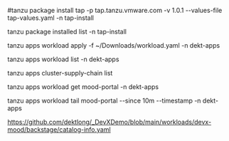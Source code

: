 #tanzu package install tap -p tap.tanzu.vmware.com -v 1.0.1  --values-file tap-values.yaml -n tap-install

tanzu package installed list -n tap-install

tanzu apps workload apply -f ~/Downloads/workload.yaml -n dekt-apps

tanzu apps workload list -n dekt-apps

tanzu apps cluster-supply-chain list

tanzu apps workload get mood-portal -n dekt-apps

tanzu apps workload tail mood-portal --since 10m --timestamp  -n dekt-apps

https://github.com/dektlong/_DevXDemo/blob/main/workloads/devx-mood/backstage/catalog-info.yaml
